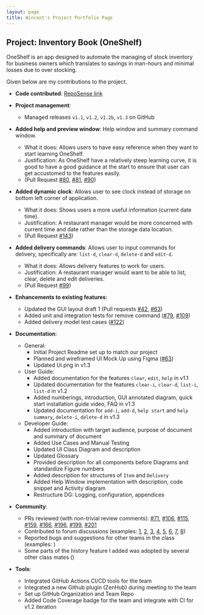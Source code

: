 ```yaml
---
layout: page
title: Wincent's Project Portfolio Page
---
```


## Project: Inventory Book (OneShelf)

OneShelf is an app designed to automate the managing of stock inventory for business owners which translates to savings in man-hours and minimal losses due to over stocking.

Given below are my contributions to the project.

* **Code contributed**: [RepoSense link](https://nus-cs2103-ay2021s1.github.io/tp-dashboard/#breakdown=true&search=&sort=groupTitle&sortWithin=title&since=2020-08-14&timeframe=commit&mergegroup=&groupSelect=groupByRepos&checkedFileTypes=docs~functional-code~test-code~other&tabOpen=true&tabType=authorship&tabAuthor=Wincenttjoi&tabRepo=AY2021S1-CS2103T-T12-1%2Ftp%5Bmaster%5D&authorshipIsMergeGroup=false&authorshipFileTypes=functional-code~test-code)


* **Project management**:
  * Managed releases `v1.1`, `v1.2`, `v1.2b`, `v1.3` on GitHub

* **Added help and preview window**: Help window and summary command window.
  * What it does: Allows users to have easy reference when they want to start learning OneShelf.
  * Justification: As OneShelf have a relatively steep learning curve, it is good to have a good guidance at the
  start to ensure that user can get accustomed to the features easily.
  * (Pull Request [#80](https://github.com/AY2021S1-CS2103T-T12-1/tp/issues/80),
  [#81](https://github.com/AY2021S1-CS2103T-T12-1/tp/issues/81), [#90](https://github.com/AY2021S1-CS2103T-T12-1/tp/pull/90))

* **Added dynamic clock**: Allows user to see clock instead of storage on bottom left corner of application.
  * What it does: Shows users a more useful information (current date time).
  * Justification: A restaurant manager would be more concerned with current time and date rather than the storage data location.
  * (Pull Request [#143](https://github.com/AY2021S1-CS2103T-T12-1/tp/pull/143))

* **Added delivery commands**: Allows user to input commands for delivery, specifically are: `list-d`, `clear-d`, `delete-d` and `edit-d`.
  * What it does: Allows delivery features to work for users.
  * Justification: A restaurant manager would want to be able to list, clear, delete and edit deliveries.
  * (Pull Request [#99](https://github.com/AY2021S1-CS2103T-T12-1/tp/issues/99))

* **Enhancements to existing features**:
  * Updated the GUI layout draft 1 (Pull requests [\#42](https://github.com/AY2021S1-CS2103T-T12-1/tp/pull/42),
    [\#63](https://github.com/AY2021S1-CS2103T-T12-1/tp/pull/64/files))
  * Added unit and integration tests for remove command ([#79](https://github.com/AY2021S1-CS2103T-T12-1/tp/issues/79),
    [#109](https://github.com/AY2021S1-CS2103T-T12-1/tp/issues/109))
  * Added delivery model test cases ([#122](https://github.com/AY2021S1-CS2103T-T12-1/tp/issues/122))


* **Documentation**:
  * General:
    * Initial Project Readme set up to match our project
    * Planned and wireframed UI Mock Up using Figma ([\#63](https://github.com/AY2021S1-CS2103T-T12-1/tp/issues/63))
    * Updated Ui.png in v1.3
  * User Guide:
    * Added documentation for the features `clear`, `edit`, `help` in v1.1
    * Updated documentation for the features `clear-i`, `clear-d`, `list-i`, `list-d` in v1.2
    * Added numberings, introduction, GUI annotated diagram, quick start installation guide video, FAQ in v1.3
    * Updated documentation for `add-i`, `add-d`, `help start` and `help summary`, `delete-i`, `delete-d` in v1.3
  * Developer Guide:
    * Added introduction with target audience, purpose of document and summary of document
    * Added Use Cases and Manual Testing
    * Updated UI Class Diagram and description
    * Updated Glossary
    * Provided description for all components before Diagrams and standardize Figure numbers
    * Added description for structures of `Item` and `Delivery`
    * Added Help Window implementation with description, code snippet and Activity diagram
    * Restructure DG: Logging, configuration, appendices


* **Community**:
  * PRs reviewed (with non-trivial review comments):
     [\#71](https://github.com/AY2021S1-CS2103T-T12-1/tp/pull/71),
     [#106](https://github.com/AY2021S1-CS2103T-T12-1/tp/pull/106),
     [#115](https://github.com/AY2021S1-CS2103T-T12-1/tp/pull/115),
     [#159](https://github.com/AY2021S1-CS2103T-T12-1/tp/pull/159),
     [#166](https://github.com/AY2021S1-CS2103T-T12-1/tp/pull/166),
     [#196](https://github.com/AY2021S1-CS2103T-T12-1/tp/pull/194),
     [#199](https://github.com/AY2021S1-CS2103T-T12-1/tp/pull/199),
     [#201](https://github.com/AY2021S1-CS2103T-T12-1/tp/pull/201)
  * Contributed to forum discussions (examples: 
     [1](https://github.com/nus-cs2103-AY2021S1/forum/issues/193),
     [2](https://github.com/nus-cs2103-AY2021S1/forum/issues/150),
     [3](https://github.com/nus-cs2103-AY2021S1/forum/issues/47#issuecomment-678718187),
     [4](https://github.com/nus-cs2103-AY2021S1/forum/issues/86#issuecomment-681816644),
     [5](https://github.com/nus-cs2103-AY2021S1/forum/issues/110#issuecomment-683312239),
     [6](https://github.com/nus-cs2103-AY2021S1/forum/issues/116#issuecomment-683417502),
     [7](https://github.com/nus-cs2103-AY2021S1/forum/issues/278),
     [8](https://github.com/nus-cs2103-AY2021S1/forum/issues/328))
  * Reported bugs and suggestions for other teams in the class (examples: )
  * Some parts of the history feature I added was adopted by several other class mates ()


* **Tools**:
  * Integrated GitHub Actions CI/CD tools for the team
  * Integrated a new Github plugin (ZenHub) during meeting to the team
  * Set up GitHub Organization and Team Repo
  * Added Code Coverage badge for the team and integrate with CI for v1.2 iteration
